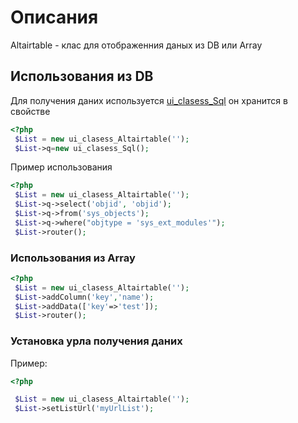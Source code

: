 # Описания

Altairtable - клас для отображенния даных из DB или Array
## Использования из DB

Для получения даних используется  [ui_clasess_Sql](sql.md)
он хранится в свойстве 
```php
<?php
 $List = new ui_clasess_Altairtable('');
 $List->q=new ui_clasess_Sql();
```
Пример использования

```php
<?php
 $List = new ui_clasess_Altairtable('');
 $List->q->select('objid', 'objid');
 $List->q->from('sys_objects');
 $List->q->where("objtype = 'sys_ext_modules'");
 $List->router();
```

### Использования из Array



```php
<?php
 $List = new ui_clasess_Altairtable('');
 $List->addColumn('key','name');
 $List->addData(['key'=>'test']);
 $List->router();
```


### Установка урла получения даних

Пример:
```php
<?php

 $List = new ui_clasess_Altairtable('');
 $List->setListUrl('myUrlList');
 
```
